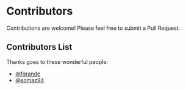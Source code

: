 # Contributors

Contributions are welcome! Please feel free to submit a Pull Request.

## Contributors List

Thanks goes to these wonderful people:

- [@fgrande](https://github.com/fgrande)
- [@somaz94](https://github.com/somaz94)
